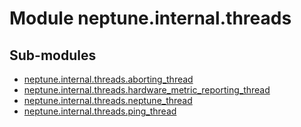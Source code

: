 Module neptune.internal.threads
===============================

Sub-modules
-----------
* [neptune.internal.threads.aborting_thread](/api-reference/neptune.internal.threads/neptune.internal.threads.aborting_thread.md)
* [neptune.internal.threads.hardware_metric_reporting_thread](/api-reference/neptune.internal.threads/neptune.internal.threads.hardware_metric_reporting_thread.md)
* [neptune.internal.threads.neptune_thread](/api-reference/neptune.internal.threads/neptune.internal.threads.neptune_thread.md)
* [neptune.internal.threads.ping_thread](/api-reference/neptune.internal.threads/neptune.internal.threads.ping_thread.md)